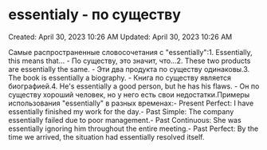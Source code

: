 # essentialy - по существу

Created: April 30, 2023 10:26 AM
Updated: April 30, 2023 10:26 AM

Самые распространенные словосочетания с "essentially":1. Essentially, this means that... - По существу, это значит, что...2. These two products are essentially the same. - Эти два продукта по существу одинаковы.3. The book is essentially a biography. - Книга по существу является биографией.4. He's essentially a good person, but he has his flaws. - Он по существу хороший человек, но у него есть свои недостатки.Примеры использования "essentially" в разных временах:- Present Perfect: I have essentially finished my work for the day.- Past Simple: The company essentially failed due to poor management.- Past Continuous: She was essentially ignoring him throughout the entire meeting.- Past Perfect: By the time we arrived, the situation had essentially resolved itself.